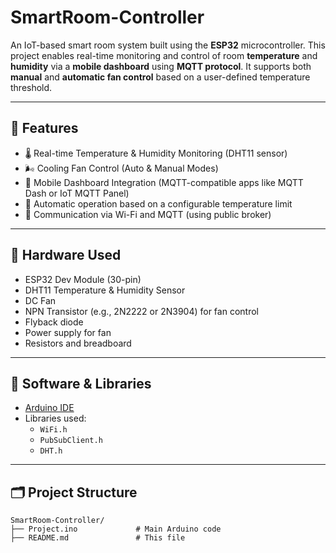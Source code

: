 # SmartRoom-Controller

An IoT-based smart room system built using the **ESP32** microcontroller. This project enables real-time monitoring and control of room **temperature** and **humidity** via a **mobile dashboard** using **MQTT protocol**. It supports both **manual** and **automatic fan control** based on a user-defined temperature threshold.

---

## 🚀 Features

- 🌡️ Real-time Temperature & Humidity Monitoring (DHT11 sensor)
- 🌬️ Cooling Fan Control (Auto & Manual Modes)
- 📲 Mobile Dashboard Integration (MQTT-compatible apps like MQTT Dash or IoT MQTT Panel)
- 🔁 Automatic operation based on a configurable temperature limit
- 📡 Communication via Wi-Fi and MQTT (using public broker)

---

## 🧰 Hardware Used

- ESP32 Dev Module (30-pin)
- DHT11 Temperature & Humidity Sensor
- DC Fan
- NPN Transistor (e.g., 2N2222 or 2N3904) for fan control
- Flyback diode
- Power supply for fan
- Resistors and breadboard

---

## 🧪 Software & Libraries

- [Arduino IDE](https://www.arduino.cc/en/software)
- Libraries used:
  - `WiFi.h`
  - `PubSubClient.h`
  - `DHT.h`

---

## 🗂️ Project Structure

```plaintext
SmartRoom-Controller/
├── Project.ino             # Main Arduino code
├── README.md               # This file
